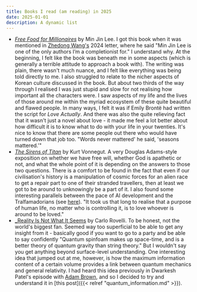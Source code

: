 ```yaml
---
title: Books I read (am reading) in 2025
date: 2025-01-01
description: A dynamic list
---
```


* [_Free Food for Millionaires_](https://www.goodreads.com/book/show/40727626-free-food-for-millionaires?ac=1&from_search=true&qid=j8GaQuqoDW&rank=1) by Min Jin Lee. I got this book when it was mentioned in [Zhedong Wang's](https://zhengdongwang.com/2024/12/29/2024-letter.html) 2024 letter, where he said "Min Jin Lee is one of the only authors I’m a completionist for." I understand why. At the beginning, I felt like the book was beneath me in some aspects (which is generally a terrible attitude to approach a book with). The writing was plain, there wasn't much nuance, and I felt like everything was being told directly to me. I also struggled to relate to the nicher aspects of Korean culture discussed in the book. But about two thirds of the way through I realised I was just stupid and slow for not realising how important all the characters were. I saw aspects of my life and the lives of those around me within the myriad ecosystem of these quite beautiful and flawed people. In many ways, I felt it was if Emily Brontë had written the script for _Love Actually_. And there was also the quite relieving fact that it wasn't just a novel about love - it made me feel a lot better about how difficult it is to know what to do with your life in your twenties. It's nice to know that there are some people out there who would have turned down that job too. "Words never mattered' he said, 'seasons mattered.'"
* [_The Sirens of Titan_](https://www.goodreads.com/book/show/4982.The_Sirens_of_Titan) by Kurt Vonnegut. A very Douglas Adams-style exposition on whether we have free will, whether God is apathetic or not, and what the whole point of it is depending on the answers to those two questions. There is a comfort to be found in the fact that even if our civilisation's history is a manipulation of cosmic forces for an alien race to get a repair part to one of their stranded travellers, then at least we got to be around to unknowingly be a part of it. I also found some interesting parallels between the pace of AI development and the Tralfamadorians (see [here](https://www.lesswrong.com/posts/PKoGicBvbomuBzJYE/the-nihilism-of-neurips)). "It took us that long to realise that a purpose of human life, no matter who is controlling it, is to love whoever is around to be loved."
* [_Reality Is Not What It Seems](https://www.goodreads.com/book/show/29767627-reality-is-not-what-it-seems) by Carlo Rovelli. To be honest, not the world's biggest fan. Seemed way too superficial to be able to get any insight from it - basically good if you want to go to a party and be able to say confidently "Quantum spinfoam makes up space-time, and is a better theory of quantum gravity than string theory." But I wouldn't say you get anything beyond surface-level understanding. One interesting idea that jumped out at me, however, is how the maximum information content of a certain volume provides a link between quantum mechanics and general relativity. I had heard this idea previously in Dwarkesh Patel's episode with [Adam Brown](https://www.dwarkeshpatel.com/p/adam-brown), and so I decided to try and understand it in [this post]({{< relref "quantum_information.md" >}}).
